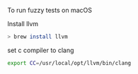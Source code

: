 To run fuzzy tests on macOS

Install llvm
```bash
> brew install llvm
```
set c compiler to clang
```bash
export CC=/usr/local/opt/llvm/bin/clang
```



